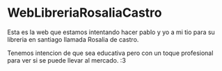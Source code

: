 # WebLibreriaRosaliaCastro

Esta es la web que estamos intentando hacer pablo y yo a mi tio para su libreria en santiago llamada Rosalia de castro.

Tenemos intencion de que sea educativa pero con un toque profesional para ver si se puede llevar al mercado. :3
